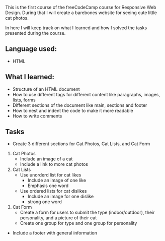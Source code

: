 This is the first course of the freeCodeCamp course for Responsive Web Design. During that I will create a barebones website for seeing cute little cat photos.

In here I will keep track on what I learned and how I solved the tasks presented during the course. 

## Language used: 

- HTML

## What I learned: 

- Structure of an HTML document
- How to use different tags for different content like paragraphs, images, lists, forms
- Different sections of the document like main, sections and footer
- How to nest and indent the code to make it more readable
- How to write comments

## Tasks

- Create 3 different sections for Cat Photos, Cat Lists, and Cat Form
 1. Cat Photos
     - Include an image of a cat
     - Include a link to more cat photos
 2. Cat Lists
     - Use unorderd list for cat likes
       - Include an image of one like
       - Emphasis one word
     - Use ordered lists for cat dislikes
       - Include an image for one dislike
       - strong one word
 3. Cat Form
    - Create a form for users to submit the type (indoor/outdoor), their personality, and a picture of their cat
    - Create one group for type and one group for personality
- Include a footer with general information